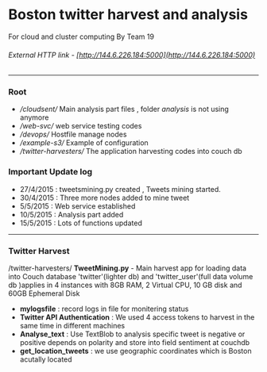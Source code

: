 # Boston twitter harvest and analysis
For cloud and cluster computing By Team 19
###### External HTTP link -  [http://144.6.226.184:5000](http://144.6.226.184:5000)
-----------------------------------------------------------------------------------------------------------------
### Root
- */cloudsent/*           Main analysis part files , folder *analysis* is not using anymore
- */web-svc/*             web service testing codes
- */devops/*              Hostfile manage nodes
- */example-s3/*          Example of configuration
- */twitter-harvesters/*  The application harvesting codes into couch db


### Important Update log
- 27/4/2015 : tweetsmining.py created , Tweets mining started.
- 30/4/2015 : Three more nodes added to mine tweet
- 5/5/2015  : Web service established
- 10/5/2015 : Analysis part added
- 15/5/2015 : Lots of functions updated
------------------------------------------------------------------------------------------------------------------
### Twitter Harvest
/twitter-harvesters/
**TweetMining.py** - Main harvest app for loading data into Couch database 'twitter'(lighter db) and 'twitter_user'(full data volume db )applies in 4 instances with 8GB RAM, 2 Virtual CPU, 10 GB                   disk and 60GB Ephemeral Disk
- **mylogsfile** : record logs in file for monitering status
- **Twitter API Authentication** : We used 4 access tokens to harvest in the same time in different machines
- **Analyse_text** : Use TextBlob to analysis specific tweet is negative or positive depends on polarity and store into field sentiment at couchdb
- **get_location_tweets** : we use geographic coordinates which is Boston acutally located

### 


